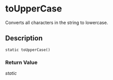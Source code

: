 # toUpperCase
Converts all characters in the string to lowercase.

## Description
`static toUpperCase()`


### Return Value
_static_